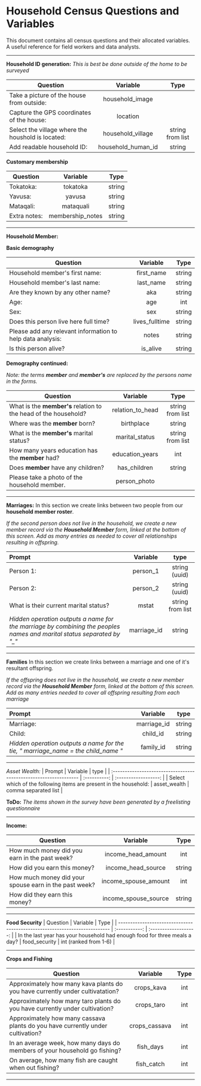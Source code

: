 <!-- title: Household Census Questions and Variables --> 

Household Census Questions and Variables
========================================
This document contains all census questions and their allocated variables.
A useful reference for field workers and data analysts.

___
**Household ID generation:**
*This is best be done outside of the home to be surveyed*

| Question                                          |      Variable      |       Type       |
| ------------------------------------------------- | :----------------: | :--------------: |
| Take a picture of the house from outside:         |  household_image   |                  |
| Capture the GPS coordinates of the house:         |      location      |                  |
| Select the village where the houshold is located: | household_village  | string from list |
| Add readable household ID:                        | household_human_id |      string      |

**Customary membership**

| Question     |     Variable     |  Type  |
| ------------ | :--------------: | :----: |
| Tokatoka:    |     tokatoka     | string |
| Yavusa:      |      yavusa      | string |
| Mataqali:    |    mataquali     | string |
| Extra notes: | membership_notes | string |

___

**Household Member:**

**Basic demography**

| Question                                                   |    Variable    |  Type  |
| ---------------------------------------------------------- | :------------: | :----: |
| Household member's first name:                             |   first_name   | string |
| Household member's last name:                              |   last_name    | string |
| Are they known by any other name?                          |      aka       | string |
| Age:                                                       |      age       |  int   |
| Sex:                                                       |      sex       | string |
| Does this person live here full time?                      | lives_fulltime | string |
| Please add any relevant information to help data analysis: |     notes      | string |
| Is this person alive?                                      |    is_alive    | string |

**Demography continued:**

*Note: the terms **member** and **member's** are replaced by the persons name in the forms.*

  | Question                                                        |     Variable     |       Type       |
  | --------------------------------------------------------------- | :--------------: | :--------------: |
  | What is the **member's** relation to the head of the household? | relation_to_head | string from list |
  | Where was the **member** born?                                  |    birthplace    |      string      |
  | What is the **member's** marital status?                        |  marital_status  | string from list |
  | How many years education has the **member** had?                | education_years  |       int        |
  | Does **member** have any children?                              |   has_children   |      string      |
  | Please take a photo of the household member.                    |   person_photo   |                  |

___

**Marriages:**
In this section we create links between two people from our **household member roster**.

*If the second person does not live in the household, we create a new member record via the **Household Member** form, linked at the bottom of this screen.*
*Add as many entries as needed to cover all relationships resulting in offspring.*

| Prompt                                                                                                                |  Variable   |       type       |
| :-------------------------------------------------------------------------------------------------------------------- | :---------: | :--------------: |
| Person 1:                                                                                                             |  person_1   |  string (uuid)   |
| Person 2:                                                                                                             |  person_2   |  string (uuid)   |
| What is their current marital status?                                                                                 |    mstat    | string from list |
| *Hidden operation outputs a name for the marriage by combining the peoples names and marital status separated by "_"* | marriage_id |      string      |

___

**Families**
In this section we create links between a marriage and one of it's resultant offspring.

*If the offspring does not live in the household, we create a new member record via the **Household Member** form, linked at the bottom of this screen.*
*Add as many entries needed to cover all offspring resulting from each marriage*

| Prompt                                                                            |  Variable   |  type  |
| :-------------------------------------------------------------------------------- | :---------: | :----: |
| Marriage:                                                                         | marriage_id | string |
| Child:                                                                            |  child_id   | string |
| *Hidden operation outputs a name for the tie, " marriage_name = the child_name "* |  family_id  | string |

___

*Asset Wealth:*
| Prompt                                                            |   Variable   |         type         |
| :---------------------------------------------------------------- | :----------: | :------------------: |
| Select which of the following items are present in the household: | asset_wealth | comma separated list |

**ToDo:** *The items shown in the survey have been generated by a freelisting questionnaire* 

___

**Income:**

| Question                                              |       Variable       |  Type  |
| ----------------------------------------------------- | :------------------: | :----: |
| How much money did you earn in the past week?         |  income_head_amount  |  int   |
| How did you earn this money?                          |  income_head_source  | string |
| How much money did your spouse earn in the past week? | income_spouse_amount |  int   |
| How did they earn this money?                         | income_spouse_source | string |

___

**Food Security**
| Question                                                                   |   Variable    |         Type          |
| -------------------------------------------------------------------------- | :-----------: | :-------------------: |
| In the last year has your household had enough food for three meals a day? | food_security | int (ranked from 1-6) |

___

**Crops and Fishing**

| Question                                                                       |   Variable    | Type  |
| ------------------------------------------------------------------------------ | :-----------: | :---: |
| Approximately how many kava plants do you have currently under cultivatation?  |  crops_kava   |  int  |
| Approximately how many taro plants do you have currently under cultivation?    |  crops_taro   |  int  |
| Approximately how many cassava plants do you have currently under cultivation? | crops_cassava |  int  |
| In an average week, how many days do members of your household go fishing?     |   fish_days   |  int  |
| On average, how many fish are caught when out fishing?                         |  fish_catch   |  int  |

___
